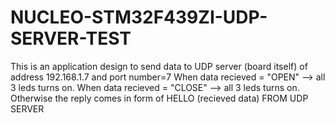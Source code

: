 # NUCLEO-STM32F439ZI-UDP-SERVER-TEST
This is an application design to send data to UDP server (board itself) of address 192.168.1.7 and port number=7
When data recieved = "OPEN" --> all 3 leds turns on.
When data recieved = "CLOSE" --> all 3 leds turns on.
Otherwise the reply comes in form of HELLO (recieved data) FROM UDP SERVER
